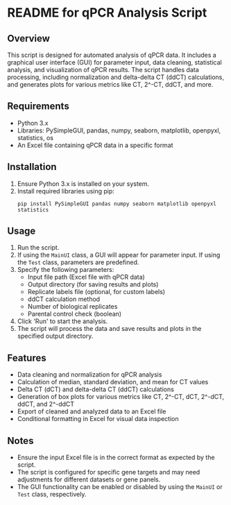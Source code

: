 # README for qPCR Analysis Script

## Overview
This script is designed for automated analysis of qPCR data. It includes a graphical user interface (GUI) for parameter input, data cleaning, statistical analysis, and visualization of qPCR results. The script handles data processing, including normalization and delta-delta CT (ddCT) calculations, and generates plots for various metrics like CT, 2^-CT, ddCT, and more.

## Requirements
- Python 3.x
- Libraries: PySimpleGUI, pandas, numpy, seaborn, matplotlib, openpyxl, statistics, os
- An Excel file containing qPCR data in a specific format

## Installation
1. Ensure Python 3.x is installed on your system.
2. Install required libraries using pip:
   ```
   pip install PySimpleGUI pandas numpy seaborn matplotlib openpyxl statistics
   ```

## Usage
1. Run the script.
2. If using the `MainUI` class, a GUI will appear for parameter input. If using the `Test` class, parameters are predefined.
3. Specify the following parameters:
   - Input file path (Excel file with qPCR data)
   - Output directory (for saving results and plots)
   - Replicate labels file (optional, for custom labels)
   - ddCT calculation method
   - Number of biological replicates
   - Parental control check (boolean)
4. Click 'Run' to start the analysis.
5. The script will process the data and save results and plots in the specified output directory.

## Features
- Data cleaning and normalization for qPCR analysis
- Calculation of median, standard deviation, and mean for CT values
- Delta CT (dCT) and delta-delta CT (ddCT) calculations
- Generation of box plots for various metrics like CT, 2^-CT, dCT, 2^-dCT, ddCT, and 2^-ddCT
- Export of cleaned and analyzed data to an Excel file
- Conditional formatting in Excel for visual data inspection

## Notes
- Ensure the input Excel file is in the correct format as expected by the script.
- The script is configured for specific gene targets and may need adjustments for different datasets or gene panels.
- The GUI functionality can be enabled or disabled by using the `MainUI` or `Test` class, respectively.
